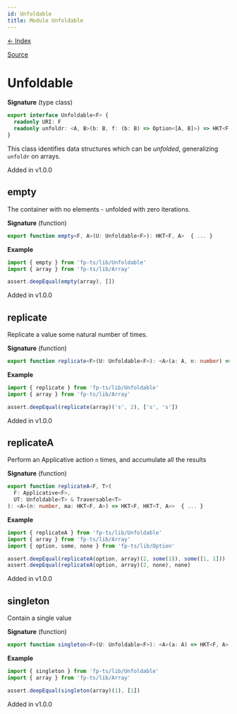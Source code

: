 ```yaml
---
id: Unfoldable
title: Module Unfoldable
---
```


[← Index](.)

[Source](https://github.com/gcanti/fp-ts/blob/master/src/Unfoldable.ts)

# Unfoldable

**Signature** (type class)

```ts
export interface Unfoldable<F> {
  readonly URI: F
  readonly unfoldr: <A, B>(b: B, f: (b: B) => Option<[A, B]>) => HKT<F, A>
}
```

This class identifies data structures which can be _unfolded_, generalizing `unfoldr` on arrays.

Added in v1.0.0

## empty

The container with no elements - unfolded with zero iterations.

**Signature** (function)

```ts
export function empty<F, A>(U: Unfoldable<F>): HKT<F, A>  { ... }
```

**Example**

```ts
import { empty } from 'fp-ts/lib/Unfoldable'
import { array } from 'fp-ts/lib/Array'

assert.deepEqual(empty(array), [])
```

Added in v1.0.0

## replicate

Replicate a value some natural number of times.

**Signature** (function)

```ts
export function replicate<F>(U: Unfoldable<F>): <A>(a: A, n: number) => HKT<F, A>  { ... }
```

**Example**

```ts
import { replicate } from 'fp-ts/lib/Unfoldable'
import { array } from 'fp-ts/lib/Array'

assert.deepEqual(replicate(array)('s', 2), ['s', 's'])
```

Added in v1.0.0

## replicateA

Perform an Applicative action `n` times, and accumulate all the results

**Signature** (function)

```ts
export function replicateA<F, T>(
  F: Applicative<F>,
  UT: Unfoldable<T> & Traversable<T>
): <A>(n: number, ma: HKT<F, A>) => HKT<F, HKT<T, A>>  { ... }
```

**Example**

```ts
import { replicateA } from 'fp-ts/lib/Unfoldable'
import { array } from 'fp-ts/lib/Array'
import { option, some, none } from 'fp-ts/lib/Option'

assert.deepEqual(replicateA(option, array)(2, some(1)), some([1, 1]))
assert.deepEqual(replicateA(option, array)(2, none), none)
```

Added in v1.0.0

## singleton

Contain a single value

**Signature** (function)

```ts
export function singleton<F>(U: Unfoldable<F>): <A>(a: A) => HKT<F, A>  { ... }
```

**Example**

```ts
import { singleton } from 'fp-ts/lib/Unfoldable'
import { array } from 'fp-ts/lib/Array'

assert.deepEqual(singleton(array)(1), [1])
```

Added in v1.0.0
